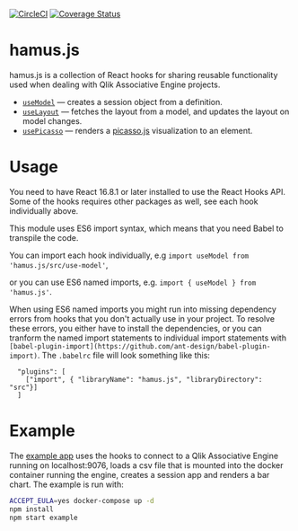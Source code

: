 [![CircleCI](https://circleci.com/gh/qlik-oss/hamus.js/tree/master.svg?style=svg)](https://circleci.com/gh/qlik-oss/hamus.js/tree/master)
[![Coverage Status](https://coveralls.io/repos/github/qlik-oss/hamus.js/badge.svg?branch=master)](https://coveralls.io/github/qlik-oss/hamus.js?branch=master)
# hamus.js

hamus.js is a collection of React hooks for sharing reusable functionality used when
dealing with Qlik Associative Engine projects.

- [`useModel`](./docs/useModel.md) &mdash; creates a session object from a definition.
- [`useLayout`](./docs/useLayout.md) &mdash; fetches the layout from a model, and updates the layout on model changes.
- [`usePicasso`](./docs/usePicasso.md) &mdash; renders a [picasso.js](https://github.com/qlik-oss/picasso.js) visualization to an element.

# Usage

You need to have React 16.8.1 or later installed to use the React Hooks API. Some of the hooks requires other packages as well,
see each hook individually above.

This module uses ES6 import syntax, which means that you need Babel to transpile the code.

You can import each hook individually, e.g `import useModel from 'hamus.js/src/use-model'`,

or you can use ES6 named imports, e.g. `import { useModel } from 'hamus.js'`.

When using ES6 named imports you might run into missing dependency errors from hooks that you don't actually use in your project.
To resolve these errors, you either have to install the dependencies, or you can tranform the named import statements to individual
import statements with `[babel-plugin-import](https://github.com/ant-design/babel-plugin-import)`. The `.babelrc` file will look something
like this:

```
  "plugins": [
    ["import", { "libraryName": "hamus.js", "libraryDirectory": "src"}] 
  ]
  ```

# Example

The [example app](./example/) uses the hooks to connect to a Qlik Associative Engine running on localhost:9076, loads a csv file that is mounted into the docker container running the engine, creates a session app and renders a bar chart. The example is run with:
```bash
ACCEPT_EULA=yes docker-compose up -d
npm install
npm start example
```
